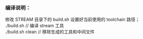 ### 编译说明：
修改 STREAM 目录下的 build.sh 设置好当前使用的 toolchain 路径；   
./build.sh          // 编译 stream 工具   
./build.sh clean    // 移除生成的工具和中间文件   
